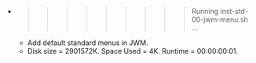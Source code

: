 * >>>>>>>>> Running inst-std-00-jwm-menu.sh ...
  * Add default standard menus in JWM.
  * Disk size = 2901572K. Space Used = 4K. Runtime = 00:00:00:01.
